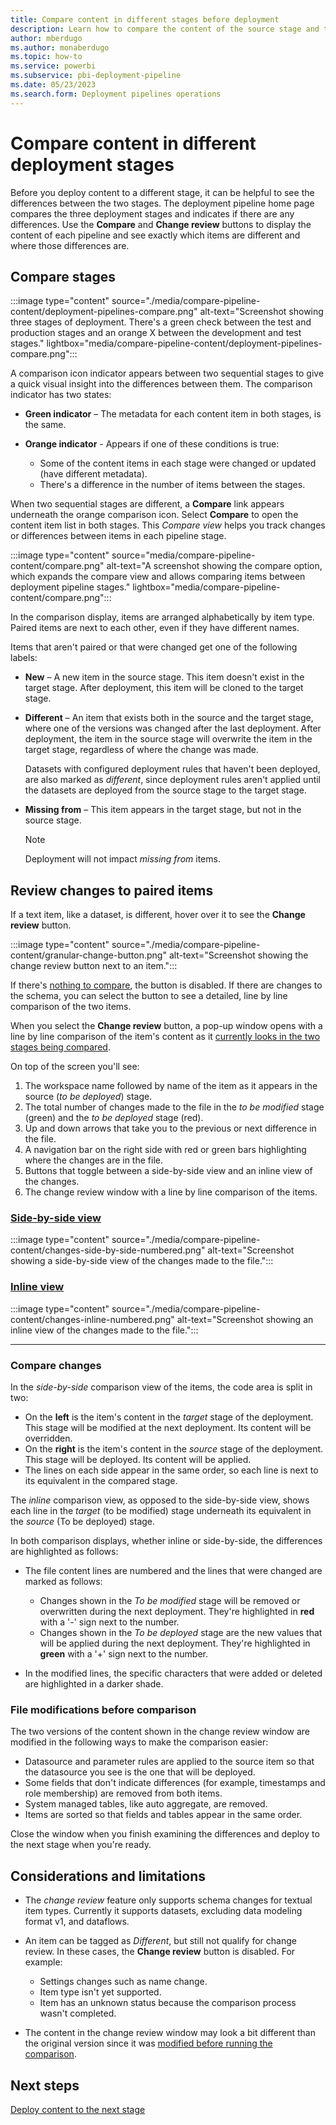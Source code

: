 ```yaml
---
title: Compare content in different stages before deployment
description: Learn how to compare the content of the source stage and target stage before deployment with the Fabric Application lifecycle management (ALM) tool
author: mberdugo
ms.author: monaberdugo
ms.topic: how-to
ms.service: powerbi
ms.subservice: pbi-deployment-pipeline
ms.date: 05/23/2023
ms.search.form: Deployment pipelines operations
---
```


# Compare content in different deployment stages

Before you deploy content to a different stage, it can be helpful to see the differences between the two stages. The deployment pipeline home page compares the three deployment stages and indicates if there are any differences. Use the **Compare** and **Change review** buttons to display the content of each pipeline and see exactly which items are different and where those differences are.

## Compare stages

:::image type="content" source="./media/compare-pipeline-content/deployment-pipelines-compare.png" alt-text="Screenshot showing three stages of deployment. There's a green check between the test and production stages and an orange X between the development and test stages." lightbox="media/compare-pipeline-content/deployment-pipelines-compare.png":::

A comparison icon indicator appears between two sequential stages to give a quick visual insight into the differences between them. The comparison indicator has two states:

- **Green indicator** – The metadata for each content item in both stages, is the same.

- **Orange indicator** - Appears if one of these conditions is true:
  - Some of the content items in each stage were changed or updated (have different metadata).
  - There's a difference in the number of items between the stages.

When two sequential stages are different, a **Compare** link appears underneath the orange comparison icon. Select **Compare** to open the content item list in both stages. This *Compare view* helps you track changes or differences between items in each pipeline stage.

:::image type="content" source="media/compare-pipeline-content/compare.png" alt-text="A screenshot showing the compare option, which expands the compare view and allows comparing items between deployment pipeline stages." lightbox="media/compare-pipeline-content/compare.png":::

In the comparison display, items are arranged alphabetically by item type. Paired items are next to each other, even if they have different names.

Items that aren't paired or that were changed get one of the following labels:

- **New** – A new item in the source stage. This item doesn't exist in the target stage. After deployment, this item will be cloned to the target stage.

- **Different** – An item that exists both in the source and the target stage, where one of the versions was changed after the last deployment. After deployment, the item in the source stage will overwrite the item in the target stage, regardless of where the change was made.

    Datasets with configured deployment rules that haven't been deployed, are also marked as *different*, since deployment rules aren't applied until the datasets are deployed from the source stage to the target stage.

- **Missing from** – This item appears in the target stage, but not in the source stage.

    >[!NOTE]
    >Deployment will not impact *missing from* items.

## Review changes to paired items

If a text item, like a dataset, is different, hover over it to see the **Change review** button.

:::image type="content" source="./media/compare-pipeline-content/granular-change-button.png" alt-text="Screenshot showing the change review button next to an item.":::

If there's [nothing to compare](#considerations-and-limitations), the button is disabled. If there are changes to the schema, you can select the button to see a detailed, line by line comparison of the two items.

When you select the **Change review** button, a pop-up window opens with a line by line comparison of the item's content as it [currently looks in the two stages being compared](#file-modifications-before-comparison).

On top of the screen you'll see:

1. The workspace name followed by name of the item as it appears in the source (*to be deployed*) stage.
1. The total number of changes made to the file in the *to be modified* stage (green) and the *to be deployed* stage (red).
1. Up and down arrows that take you to the previous or next difference in the file.
1. A navigation bar on the right side with red or green bars highlighting where the changes are in the file.
1. Buttons that toggle between a side-by-side view and an inline view of the changes.
1. The change review window with a line by line comparison of the items.

### [Side-by-side view](#tab/browser)

:::image type="content" source="./media/compare-pipeline-content/changes-side-by-side-numbered.png" alt-text="Screenshot showing a side-by-side view of the changes made to the file.":::

### [Inline view](#tab/visual-studio)

:::image type="content" source="./media/compare-pipeline-content/changes-inline-numbered.png" alt-text="Screenshot showing an inline view of the changes made to the file.":::

---

### Compare changes

In the *side-by-side* comparison view of the items, the code area is split in two:

- On the **left** is the item's content in the *target* stage of the deployment. This stage will be modified at the next deployment. Its content will be overridden.
- On the **right** is the item's content in the *source* stage of the deployment. This stage will be deployed. Its content will be applied.
- The lines on each side appear in the same order, so each line is next to its equivalent in the compared stage.

The *inline* comparison view, as opposed to the side-by-side view, shows each line in the *target* (to be modified) stage underneath its equivalent in the *source* (To be deployed) stage.

In both comparison displays, whether inline or side-by-side, the differences are highlighted as follows:

- The file content lines are numbered and the lines that were changed are marked as follows:

  - Changes shown in the *To be modified* stage will be removed or overwritten during the next deployment. They're highlighted in **red** with a '-' sign next to the number.
  - Changes shown in the *To be deployed* stage are the new values that will be applied during the next deployment. They're highlighted in **green** with a '+' sign next to the number.
  
- In the modified lines, the specific characters that were added or deleted are highlighted in a darker shade.

### File modifications before comparison

The two versions of the content shown in the change review window are modified in the following ways to make the comparison easier:

- Datasource and parameter rules are applied to the source item so that the datasource you see is the one that will be deployed.
- Some fields that don't indicate differences (for example, timestamps and role membership) are removed from both items.
- System managed tables, like auto aggregate, are removed.
- Items are sorted so that fields and tables appear in the same order.

Close the window when you finish examining the differences and deploy to the next stage when you're ready.

## Considerations and limitations

- The *change review* feature only supports schema changes for textual item types. Currently it supports datasets, excluding data modeling format v1, and dataflows.

- An item can be tagged as *Different*, but still not qualify for change review. In these cases, the **Change review** button is disabled. For example:
  - Settings changes such as name change.
  - Item type isn't yet supported.
  - Item has an unknown status because the comparison process wasn't completed.

- The content in the change review window may look a bit different than the original version since it was [modified before running the comparison](#file-modifications-before-comparison).

## Next steps

[Deploy content to the next stage](deploy-content.md)
